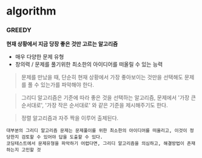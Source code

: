 # algorithm

### GREEDY

**현재 상황에서 지금 당장 좋은 것만 고르는 알고리즘**

* 매우 다양한 문제 유형
* 창의력 / 문제를 풀기위한 최소한의 아이디어를 떠올릴 수 있는 능력

> 문제를 만났을 때, 단순히 현재 상황에서 가장 좋아보이는 것만을 선택해도 문제를 풀 수 있는가를 파악해야 한다.

> 그리디 알고리즘은 기준에 따라 좋은 것을 선택하는 알고리즘, 문제에서 '가장 큰 순서대로', '가장 작은 순서대로' 와 같은 기준을 제시해주기도 한다.

> 정렬 알고리즘과 자주 짝을 이루어 출제된다.

```
대부분의 그리디 알고리즘 문제는 문제풀이를 위한 최소한의 아이디어를 떠올리고, 이것이 정당한지 검토할 수 있어야 답을 도출할 수 있다.
코딩테스트에서 문제유형을 파악하기 어렵다면, 그리디 알고리즘을 의심하고, 해결방법이 존재하는지 고민할 것
```
